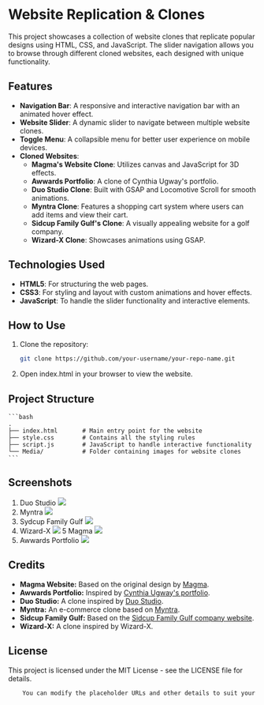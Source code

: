 # Website Replication & Clones

This project showcases a collection of website clones that replicate popular designs using HTML, CSS, and JavaScript. The slider navigation allows you to browse through different cloned websites, each designed with unique functionality.

## Features

- **Navigation Bar**: A responsive and interactive navigation bar with an animated hover effect.
- **Website Slider**: A dynamic slider to navigate between multiple website clones.
- **Toggle Menu**: A collapsible menu for better user experience on mobile devices.
- **Cloned Websites**:
  - **Magma's Website Clone**: Utilizes canvas and JavaScript for 3D effects.
  - **Awwards Portfolio**: A clone of Cynthia Ugway's portfolio.
  - **Duo Studio Clone**: Built with GSAP and Locomotive Scroll for smooth animations.
  - **Myntra Clone**: Features a shopping cart system where users can add items and view their cart.
  - **Sidcup Family Gulf's Clone**: A visually appealing website for a golf company.
  - **Wizard-X Clone**: Showcases animations using GSAP.

## Technologies Used

- **HTML5**: For structuring the web pages.
- **CSS3**: For styling and layout with custom animations and hover effects.
- **JavaScript**: To handle the slider functionality and interactive elements.

## How to Use

1. Clone the repository:
   ```bash
   git clone https://github.com/your-username/your-repo-name.git

2. Open index.html in your browser to view the website.

## Project Structure
    ```bash
    .
    ├── index.html       # Main entry point for the website
    ├── style.css        # Contains all the styling rules
    ├── script.js        # JavaScript to handle interactive functionality
    └── Media/           # Folder containing images for website clones
    ```

## Screenshots
1. Duo Studio
    <img src="Media/Duo.png"/>
2. Myntra
    <img src="Media/myntra.png"/>
3. Sydcup Family Gulf
    <img src="Media/Sidcup.png" />
4. Wizard-X
    <img src="Media/wizard-X.png"/>
5 Magma
    <img src="Media/Magma.png"/>
6. Awwards Portfolio
    <img src="Media/Port.png"/>

## Credits
- **Magma Website:** Based on the original design by [Magma](https://thisismagma.com/).
- **Awwards Portfolio:** Inspired by [Cynthia Ugway's portfolio](https://www.cynthiaugwu.com/).
- **Duo Studio:** A clone inspired by [Duo Studio](https://duo-studio.co/).
- **Myntra:** An e-commerce clone based on [Myntra](https://www.myntra.com).
- **Sidcup Family Gulf:** Based on the [Sidcup Family Gulf company website](https://sidcupfamilygolf.com/).
- **Wizard-X:** A clone inspired by Wizard-X.

## License

This project is licensed under the MIT License - see the LICENSE file for details.
```bash
    You can modify the placeholder URLs and other details to suit your project. Let me know if you need further customization!

